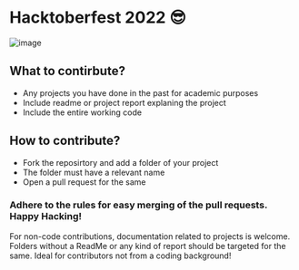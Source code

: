# Hacktoberfest 2022 😎

![image](https://user-images.githubusercontent.com/60402341/193396935-ec8637a8-5ec6-4fc3-a230-0db7c9afedbf.png)

## What to contirbute?
- Any projects you have done in the past for academic purposes
- Include readme or project report explaning the project
- Include the entire working code

## How to contribute? 
- Fork the reposirtory and add a folder of your project 
- The folder must have a relevant name
- Open a pull request for the same 

### Adhere to the rules for easy merging of the pull requests. Happy Hacking!

For non-code contributions, documentation related to projects is welcome. 
Folders without a ReadMe or any kind of report should be targeted for the same. Ideal
for contributors not from a coding background! 
